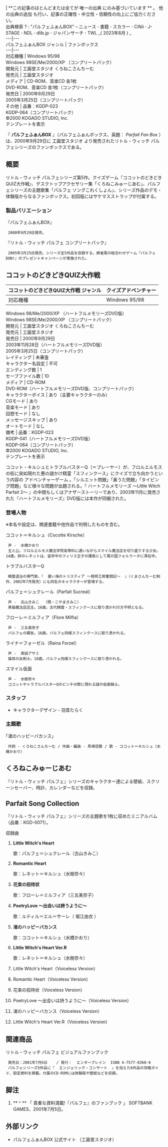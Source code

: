 |  **この記事のほとんどまたは全てが 唯一の出典  にのみ基づいています ** 。  他の出典の追加
も行い、記事の正確性・中立性・信頼性の向上にご協力ください。  
出典検索  ?  :  "パルフェふぁんBOX"  –  ニュース  **·** 書籍  **·** スカラー  **·** CiNii  **·**
J-STAGE  **·** NDL  **·** dlib.jp  **·** ジャパンサーチ  **·** TWL  _( 2023年8月  ) _  
---|---  
パルフェふぁんBOX  ジャンル  |  ファンボックス   
---|---  
対応機種  |  Windows 95/98    
Windows 98SE/Me/2000/XP （コンプリートパック）  
開発元  |  工画堂スタジオ くろねこさんちーむ   
発売元  |  工画堂スタジオ   
メディア  |  CD-ROM、音楽CD 各1枚   
DVD-ROM、音楽CD 各1枚（コンプリートパック）  
発売日  |  2000年9月29日   
2005年3月25日（コンプリートパック）  
その他  |  品番：KGDP-023   
KGDP-064（コンプリートパック）  
©2000 KOGADO STUDIO, Inc.  
テンプレートを表示  
  
『 **パルフェふぁんBOX** 』（パルフェふぁんボックス、英題： _Parfait Fan Box_ ）は、2000年9月29日に  工画堂スタジオ
より発売されたリトル・ウィッチ パルフェシリーズのファンボックスである。

##  概要



リトル・ウィッチ
パルフェシリーズ第5作。クイズゲーム『ココットのどきどきQUIZ大作戦』、デスクトップアクセサリー集「くろねこみゅーじあむ」、パルフェシリーズの主題歌集「パルフェ
ソングこれくしょん」、シリーズ作品のデモ・体験版からなるファンボックス。初回版にはサケマスストラップが付属する。

###  製品バリエーション



『パルフェふぁんBOX』

     2000年9月29日発売。 
『リトル・ウィッチ パルフェ コンプリートパック』

     2005年3月25日発売。シリーズ全5作品を収録する。麻雀風の絵合わせゲーム『パルフェDON!』のプレゼントキャンペーンが実施された。 

##  ココットのどきどきQUIZ大作戦



ココットのどきどきQUIZ大作戦  ジャンル  |  クイズアドベンチャー   
---|---  
対応機種  |  Windows 95/98    
Windows 98/Me/2000/XP （ハートフルメモリーズDVD版）  
Windows 98SE/Me/2000/XP （コンプリートパック）  
開発元  |  工画堂スタジオ くろねこさんちーむ   
発売元  |  工画堂スタジオ   
発売日  |  2000年9月29日   
2003年11月28日（ハートフルメモリーズDVD版）  
2005年3月25日（コンプリートパック）  
レイティング  |  未審査   
キャラクター名設定  |  不可   
エンディング数  |  1   
セーブファイル数  |  10   
メディア  |  CD-ROM   
DVD-ROM（ハートフルメモリーズDVD版、コンプリートパック）  
キャラクターボイス  |  あり（主要キャラクターのみ）   
CGモード  |  あり   
音楽モード  |  あり   
回想モード  |  なし   
メッセージスキップ  |  あり   
オートモード  |  なし   
備考  |  品番：KGDP-023   
KGDP-041（ハートフルメモリーズDVD版）  
KGDP-064（コンプリートパック）  
©2000 KOGADO STUDIO, Inc.  
テンプレートを表示  
  
ココット・キルシュとトラブルバスターQ（＝プレーヤー）が、フロルエルモスの街に突如現れた悪の謎かけ精霊「スフィンクース」にクイズで立ち向かうという内容の
アドベンチャーゲーム  。「シルエット問題」「鼻うた問題」「タイピング問題」など様々な問題が出題される。『  ハートフルメモリーズ 〜Little
Witch Parfait 2〜
』の中間もしくはアナザーストーリーであり、2003年11月に発売された『ハートフルメモリーズ』DVD版には本作が同梱された。

###  登場人物



※本名や設定は、関連書籍や他作品で判明したものを含む。

ココット＝キルシュ（Cocotte Kirsche）

     声 -  水橋かおり 
     主人公。フロルエルモス魔法学院高等科に通いながらスマイル魔法店を切り盛りする少女。14歳。姉のレネットは、留学中のフィリス王子の護衛として風の国フォルラータに滞在中。 
トラブルバスターQ

     精霊退治の専門家。『  蒼い海のトリスティア 〜発明工房奮闘記〜  』（くまさんちーむ制作、2002年7月発売）にも同名のキャラクターが登場する。 
パルフェ＝シュクレール（Parfait Sucreal）

     声 -  古山きみこ  （現・こやまきみこ） 
     黒猫魔法店店主。16歳。古代精霊・スフィンクースに取り憑かれ行方不明となる。 
フローレ＝ミルフィア（Flore Milfia）

     声 -  三五美奈子 
     パルフェの親友。16歳。パルフェ同様スフィンクースに取り憑かれる。 
ライナ＝フォーゼル（Raina Forzel）

     声 -  真田アサミ 
     猫耳の女剣士。10歳。パルフェ同様スフィンクースに取り憑かれる。 
スマイル仮面

     声 -  水樹奈々 
     ココットやトラブルバスターQのピンチの際に現れる謎の仮面騎士。 

###  スタッフ



  * キャラクターデザイン -  羽音たらく 

###  主題歌



｢渚のハッピーバカンス｣

     作詞 - くろねこさんちーむ / 作曲・編曲 - 馬場信繁 / 歌 - ココット＝キルシュ（水橋かおり） 

##  くろねこみゅーじあむ



『リトル・ウィッチ パルフェ』シリーズのキャラクター達による壁紙、スクリーンセーバー、時計、カレンダーなどを収録。

##  Parfait Song Collection



『リトル・ウィッチ パルフェ』シリーズの主題歌を1枚に収めたミニアルバム（品番：KGD-0071）。

収録曲

    

  1. **Little Witch's Heart**

     歌：パルフェ＝シュクレール（古山きみこ） 
  2. **Romantic Heart**

     歌：レネット＝キルシュ（水樹奈々） 
  3. **花束の招待状**

     歌：フローレ＝ミルフィア（三五美奈子） 
  4. **PoetryLove 〜出会いは詩うように〜**

     歌：ルティル＝エル＝サーレ（  堀江由衣  ） 
  5. **渚のハッピーバカンス**

     歌：ココット＝キルシュ（水橋かおり） 
  6. **Little Witch's Heart Ver.R**

     歌：レネット＝キルシュ（水樹奈々） 
  7. Little Witch's Heart（Voiceless Version） 
  8. Romantic Heart（Voiceless Version） 
  9. 花束の招待状（Voiceless Version） 
  10. PoetryLove ～出会いは詩うように～（Voiceless Version） 
  11. 渚のハッピーバカンス（Voiceless Version） 
  12. Little Witch's Heart Ver.R（Voiceless Version） 

##  関連商品



リトル・ウィッチ パルフェ ビジュアルファンブック

     発売日：2001年7月6日    / 発行：  エンターブレイン  ISBN 4-7577-0360-0 
     パルフェシリーズ5作品に『  エンジェリック・コンサート  』を加えた6作品の攻略ガイド、設定資料を掲載。付属のCD-ROMには体験版や壁紙などを収録。 

##  脚注



  1. ** ^  ** 「  貴重な資料満載!『パルフェ』のファンブック  」 SOFTBANK GAMES、2001年7月5日。 

##  外部リンク



  * パルフェふぁんBOX 公式サイト  （工画堂スタジオ） 


